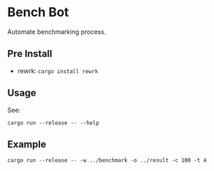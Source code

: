 # Bench Bot

Automate benchmarking process.

## Pre Install

- rewrk: `cargo install rewrk`

## Usage

See:

```
cargo run --release -- --help
```

## Example

```
cargo run --release -- -w ../benchmark -o ../result -c 100 -t 4
```
